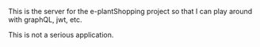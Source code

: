This is the server for the e-plantShopping project 
so that I can play around with graphQL, jwt, etc.

This is not a serious application. 